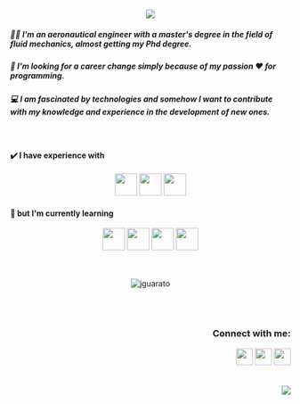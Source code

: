 <h1 align="center"><img align="center" src="https://readme-typing-svg.herokuapp.com?duration=7000&size=30&color=4281F3&center=true&lines=Hi+there!+I'm+Jessica+👋"/></h1>

<h5 align="left"> 👩‍🎓 I'm an aeronautical engineer with a master's degree in the field of fluid mechanics, almost getting my Phd degree.</h5>
<h5 align="left"> 🚀 I'm looking for a career change simply because of my passion ❤️ for programming.</h5>
<h5 align="left"> 💻 I am fascinated by technologies and somehow I want to contribute with my knowledge and experience in the development of new ones.</h5>

<br>

<h4 align="left">✔️ I have experience with</h4>

<div align="center">
  <code><img height=40 src="https://raw.githubusercontent.com/fortran-lang/fortran-lang.org/be10cecc096dac6a57b13fae65b4a6ffa6cc32dd/assets/img/fortran-logo.svg"/></code>
  <code><img height=40 src="https://cdn.jsdelivr.net/gh/devicons/devicon/icons/matlab/matlab-original.svg"/></code>
  <code><img height=40 src="https://cdn.jsdelivr.net/gh/devicons/devicon/icons/c/c-original.svg"/></code>
</div>

<h4 align="left">📖 but I'm currently learning</h4>

<div align="center">
  <code><img height=40 src="https://cdn.jsdelivr.net/gh/devicons/devicon/icons/python/python-original.svg"/></code>
  <code><img height=40 src="https://cdn.jsdelivr.net/gh/devicons/devicon/icons/javascript/javascript-original.svg" /></code>
  <code><img height=40 src="https://cdn.jsdelivr.net/gh/devicons/devicon/icons/html5/html5-original.svg" /></code>
  <code><img height=40 src="https://cdn.jsdelivr.net/gh/devicons/devicon/icons/css3/css3-original.svg" /></code>
</div>

<br>
<br>

<p align="center"><img align="center" src="https://github-readme-stats.vercel.app/api?username=jguarato&theme=default&title_color=4281F3&icon_color=4281F3&bg_color=eff1f3&show_icons=true" alt="jguarato"/></p>
<!--<p align="center"><img src="https://github-readme-stats.vercel.app/api/top-langs?username=jguarato&theme=default&title_color=4281F3&bg_color=eff1f3"/></p>-->

<br>
<br>

<div align="right">
  <h3>Connect with me:</h3>
  <a href="mailto:jessicags6@gmail.com" target="blank"><img src="https://cdn.jsdelivr.net/npm/simple-icons@3.0.1/icons/gmail.svg" height="30" width="30"/></a>
  <a href="https://codepen.io/jguarato" target="blank"><img src="https://cdn.jsdelivr.net/npm/simple-icons@3.0.1/icons/codepen.svg" height="30" width="30"/></a>
  <a href="https://www.linkedin.com/in/jessica-guarato-de-freitas-santos-9b2074114/" target="blank"><img src="https://cdn.jsdelivr.net/npm/simple-icons@3.0.1/icons/linkedin.svg" height="30" width="30"/></a>
</div>

<br>
<br>

<img align="right" src="https://komarev.com/ghpvc/?username=jguarato&color=4281F3">
